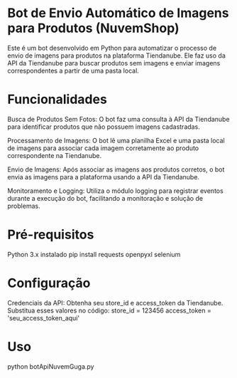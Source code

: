 # Bot de Envio Automático de Imagens para Produtos (NuvemShop)

Este é um bot desenvolvido em Python para automatizar o processo de envio de imagens para produtos na plataforma Tiendanube. Ele faz uso da API da Tiendanube para buscar produtos sem imagens e enviar imagens correspondentes a partir de uma pasta local.


# Funcionalidades

Busca de Produtos Sem Fotos: O bot faz uma consulta à API da Tiendanube para identificar produtos que não possuem imagens cadastradas.

Processamento de Imagens: O bot lê uma planilha Excel e uma pasta local de imagens para associar cada imagem corretamente ao produto correspondente na Tiendanube.

Envio de Imagens: Após associar as imagens aos produtos corretos, o bot envia as imagens para a plataforma usando a API da Tiendanube.

Monitoramento e Logging: Utiliza o módulo logging para registrar eventos durante a execução do bot, facilitando a monitoração e solução de problemas.

# Pré-requisitos

Python 3.x instalado
pip install requests openpyxl selenium


# Configuração

Credenciais da API: Obtenha seu store_id e access_token da Tiendanube. Substitua esses valores no código:
store_id = 123456
access_token = 'seu_access_token_aqui'

# Uso

python botApiNuvemGuga.py
